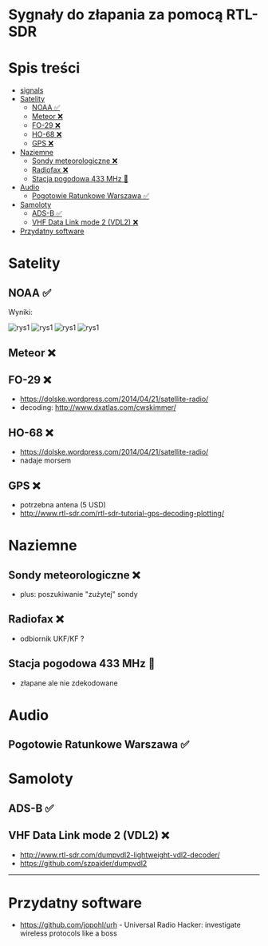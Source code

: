 Sygnały do złapania za pomocą RTL-SDR
==============================

# Spis treści

- [signals](#signals)
- [Satelity](#satelity)
  * [NOAA :white_check_mark:](#noaa--white-check-mark-)
  * [Meteor :x:](#meteor--x-)
  * [FO-29 :x:](#fo-29--x-)
  * [HO-68 :x:](#ho-68--x-)
  * [GPS :x:](#gps--x-)
- [Naziemne](#naziemne)
  * [Sondy meteorologiczne :x:](#sondy-meteorologiczne--x-)
  * [Radiofax :x:](#radiofax--x-)
  * [Stacja pogodowa 433 MHz :seedling:](#stacja-pogodowa-433-mhz--seedling-)
- [Audio](#audio)
  * [Pogotowie Ratunkowe Warszawa :white_check_mark:](#pogotowie-ratunkowe-warszawa--white-check-mark-)
- [Samoloty](#samoloty)
  * [ADS-B :white_check_mark:](#ads-b--white-check-mark-)
  * [VHF Data Link mode 2 (VDL2) :x:](#vhf-data-link-mode-2--vdl2---x-)
- [Przydatny software](#przydatny-software)


# Satelity

## NOAA :white_check_mark:

Wyniki:

![rys1](https://raw.githubusercontent.com/filipsPL/signals/master/sat/noaa/gqrx_20170217_170354_137620000_sox-norm.jpg) 
![rys1](https://raw.githubusercontent.com/filipsPL/signals/master/sat/noaa/gqrx_20170217_170354_137620000_sox-norm_termal.jpg)
![rys1](https://raw.githubusercontent.com/filipsPL/signals/master/sat/noaa/noaa-18-gqrx_20170217_163600_137912800_sox-norm-mcir.jpg)
![rys1](https://raw.githubusercontent.com/filipsPL/signals/master/sat/noaa/noaa-18-gqrx_20170217_163600_137912800_sox-norm-no.jpg)

## Meteor :x:

## FO-29 :x:

- https://dolske.wordpress.com/2014/04/21/satellite-radio/
- decoding: http://www.dxatlas.com/cwskimmer/

## HO-68 :x:

- https://dolske.wordpress.com/2014/04/21/satellite-radio/
- nadaje morsem

## GPS :x:

- potrzebna antena (5 USD)
- http://www.rtl-sdr.com/rtl-sdr-tutorial-gps-decoding-plotting/

# Naziemne

## Sondy meteorologiczne :x:

- plus: poszukiwanie "zużytej" sondy


## Radiofax :x:

- odbiornik UKF/KF ?

## Stacja pogodowa 433 MHz :seedling:

- złapane ale nie zdekodowane

# Audio

## Pogotowie Ratunkowe Warszawa :white_check_mark:

# Samoloty

## ADS-B :white_check_mark:

## VHF Data Link mode 2 (VDL2) :x:

- http://www.rtl-sdr.com/dumpvdl2-lightweight-vdl2-decoder/
- https://github.com/szpajder/dumpvdl2

-----

# Przydatny software
- https://github.com/jopohl/urh - Universal Radio Hacker: investigate wireless protocols like a boss 

